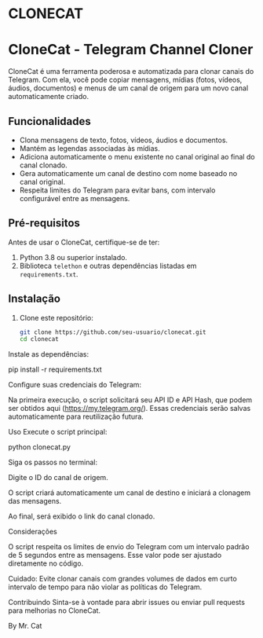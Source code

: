 # CLONECAT

# CloneCat - Telegram Channel Cloner

CloneCat é uma ferramenta poderosa e automatizada para clonar canais do Telegram. Com ela, você pode copiar mensagens, mídias (fotos, vídeos, áudios, documentos) e menus de um canal de origem para um novo canal automaticamente criado.

## Funcionalidades

- Clona mensagens de texto, fotos, vídeos, áudios e documentos.
- Mantém as legendas associadas às mídias.
- Adiciona automaticamente o menu existente no canal original ao final do canal clonado.
- Gera automaticamente um canal de destino com nome baseado no canal original.
- Respeita limites do Telegram para evitar bans, com intervalo configurável entre as mensagens.

## Pré-requisitos

Antes de usar o CloneCat, certifique-se de ter:

1. Python 3.8 ou superior instalado.
2. Biblioteca `telethon` e outras dependências listadas em `requirements.txt`.

## Instalação

1. Clone este repositório:
   ```bash
   git clone https://github.com/seu-usuario/clonecat.git
   cd clonecat

Instale as dependências:

pip install -r requirements.txt

Configure suas credenciais do Telegram:

Na primeira execução, o script solicitará seu API ID e API Hash, que podem ser obtidos aqui (https://my.telegram.org/). Essas credenciais serão salvas automaticamente para reutilização futura.

Uso
Execute o script principal:

python clonecat.py

Siga os passos no terminal:

Digite o ID do canal de origem.

O script criará automaticamente um canal de destino e iniciará a clonagem das mensagens.

Ao final, será exibido o link do canal clonado.

Considerações

O script respeita os limites de envio do Telegram com um intervalo padrão de 5 segundos entre as mensagens. Esse valor pode ser ajustado diretamente no código.

Cuidado: Evite clonar canais com grandes volumes de dados em curto intervalo de tempo para não violar as políticas do Telegram.

Contribuindo
Sinta-se à vontade para abrir issues ou enviar pull requests para melhorias no CloneCat.

By Mr. Cat
